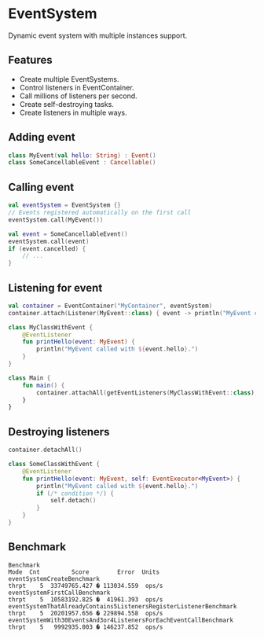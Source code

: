 # EventSystem
Dynamic event system with multiple instances support.

## Features
<ul>
<li>Create multiple EventSystems.</li>
<li>Control listeners in EventContainer.</li>
<li>Call millions of listeners per second.</li>
<li>Create self-destroying tasks.</li>
<li>Create listeners in multiple ways.</li>
</ul>

## Adding event

```kotlin
class MyEvent(val hello: String) : Event()
class SomeCancellableEvent : Cancellable()
```

## Calling event

```kotlin
val eventSystem = EventSystem {}
// Events registered automatically on the first call
eventSystem.call(MyEvent())

val event = SomeCancellableEvent()
eventSystem.call(event)
if (event.cancelled) {
    // ...
}
```

## Listening for event

```kotlin
val container = EventContainer("MyContainer", eventSystem)
container.attach(Listener(MyEvent::class) { event -> println("MyEvent called with ${event.hello}.") })
```

```kotlin
class MyClassWithEvent {
    @EventListener
    fun printHello(event: MyEvent) {
        println("MyEvent called with ${event.hello}.")
    }
}

class Main {
    fun main() {
        container.attachAll(getEventListeners(MyClassWithEvent::class), MyClassWithEvent())
    }
}
```

## Destroying listeners

```kotlin
container.detachAll()
```

```kotlin
class SomeClassWithEvent {
    @EventListener
    fun printHello(event: MyEvent, self: EventExecutor<MyEvent>) {
        println("MyEvent called with ${event.hello}.")
        if (/* condition */) {
            self.detach()
        }
    }
}
```

## Benchmark

```
Benchmark                                                                                Mode  Cnt         Score        Error  Units
eventSystemCreateBenchmark                                         thrpt    5  33749765.427 � 113034.559  ops/s
eventSystemFirstCallBenchmark                                      thrpt    5  10583192.825 �  41961.393  ops/s
eventSystemThatAlreadyContains5ListenersRegisterListenerBenchmark  thrpt    5  20201957.656 � 229894.558  ops/s
eventSystemWith30EventsAnd3or4ListenersForEachEventCallBenchmark   thrpt    5   9992935.003 � 146237.852  ops/s
```